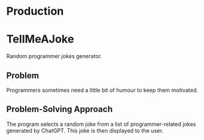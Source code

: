# Production

# TellMeAJoke
Random programmer jokes generator. 

## Problem
Programmers sometimes need a little bit of humour to keep them motivated.

## Problem-Solving Approach
The program selects a random joke from a list of programmer-related jokes generated by ChatGPT. This joke is then displayed to the user.
